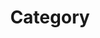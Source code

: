 ---
title: "Category"
layout: categories
permalink: /categories/
author_profile: true
sidebar_main: trie
---
